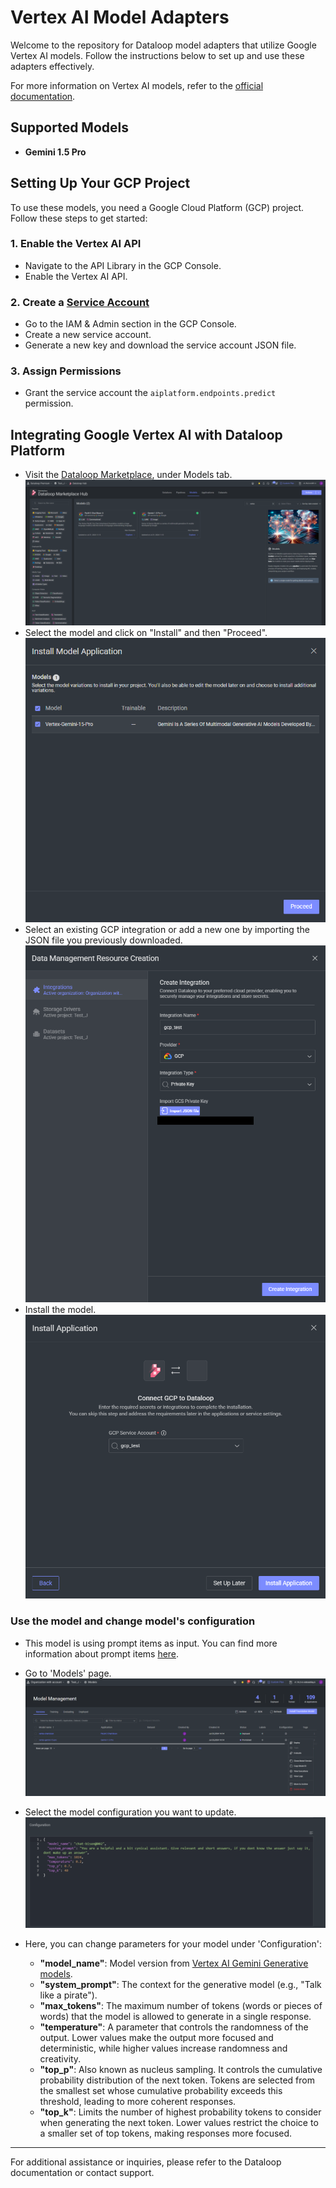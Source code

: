 # Vertex AI Model Adapters

Welcome to the repository for Dataloop model adapters that utilize Google Vertex AI models. Follow the instructions below to set up and use these adapters effectively.

For more information on Vertex AI models, refer to the [official documentation](https://cloud.google.com/vertex-ai/generative-ai/docs/learn/models).

## Supported Models

- **Gemini 1.5 Pro**

## Setting Up Your GCP Project

To use these models, you need a Google Cloud Platform (GCP) project. Follow these steps to get started:

### 1. Enable the Vertex AI API
   - Navigate to the API Library in the GCP Console.
   - Enable the Vertex AI API.

### 2. Create a [Service Account](https://docs.dataloop.ai/docs/private-key-integration?highlight=create%20service%20account)
   - Go to the IAM & Admin section in the GCP Console.
   - Create a new service account.
   - Generate a new key and download the service account JSON file.

### 3. Assign Permissions
   - Grant the service account the `aiplatform.endpoints.predict` permission.

## Integrating Google Vertex AI with Dataloop Platform

   - Visit the [Dataloop Marketplace](https://docs.dataloop.ai/docs/marketplace), under Models tab.
![Marketplace](assets/marketplace.png)
   - Select the model and click on "Install" and then "Proceed".
![Add Integration](assets/add_integration.png)
   - Select an existing GCP integration or add a new one by importing the JSON file you previously downloaded.
![Create Integration](assets/create_integration.png)
   - Install the model.
![Install](assets/add_integration_to_app.png)

### Use the model and change model's configuration

- This model is using prompt items as input. You can find more information about prompt items [here](https://developers.dataloop.ai/tutorials/annotations/prompts/chapter).
- Go to 'Models' page.
![Model Page](assets/models_page.png)
- Select the model configuration you want to update.  
  ![Model Parameters](assets/model_parameters.png)

- Here, you can change parameters for your model under 'Configuration':
  - **"model_name"**: Model version from [Vertex AI Gemini Generative models](https://cloud.google.com/vertex-ai/generative-ai/docs/model-reference/inference).
  - **"system_prompt"**: The context for the generative model (e.g., "Talk like a pirate").
  - **"max_tokens"**: The maximum number of tokens (words or pieces of words) that the model is allowed to generate in a single response.
  - **"temperature"**: A parameter that controls the randomness of the output. Lower values make the output more focused and deterministic, while higher values increase randomness and creativity.
  - **"top_p"**: Also known as nucleus sampling. It controls the cumulative probability distribution of the next token. Tokens are selected from the smallest set whose cumulative probability exceeds this threshold, leading to more coherent responses.
  - **"top_k"**: Limits the number of highest probability tokens to consider when generating the next token. Lower values restrict the choice to a smaller set of top tokens, making responses more focused.

---

For additional assistance or inquiries, please refer to the Dataloop documentation or contact support.
